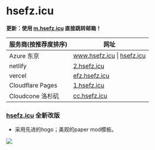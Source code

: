 # hsefz.icu

**更新：使用 [m.hsefz.icu](m.hsefz.icu) 直接跳转邮箱！**

| 服务商(按推荐度排序) | 网址                                      |
| -------------------- | ----------------------------------------- |
| Azure 东京           | www.hsefz.icu  \|  [hsefz.icu](hsefz.icu) |
| netlify              | [2.hsefz.icu](2.hsefz.icu)                |
| vercel               | [efz.hsefz.icu](efz.hsefz.icu)            |
| Cloudflare Pages     | [1.hsefz.icu](1.hsefz.icu)                |
| Cloudcone 洛杉矶     | [cc.hsefz.icu](efz.hsefz.icu)             |

### [hsefz.icu](https://www.hsefz.icu) 全新改版

* 采用先进的hogo；美观的paper mod模板。

![](https://s2.loli.net/2023/01/20/wGtqfkxdmToFv7V.png)
